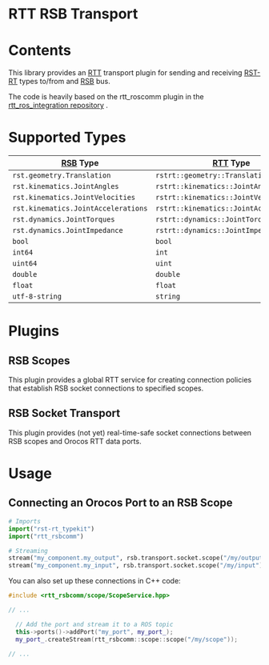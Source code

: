RTT RSB Transport
=================

# Contents

This library provides an [RTT](http://www.orocos.org/rtt) transport
plugin for sending and receiving
[RST-RT](https://github.com/corlab/rst-rt) types to/from and
[RSB](https://code.cor-lab.org/projects/rsb) bus.

The code is heavily based on the rtt\_roscomm plugin in the
[rtt\_ros\_integration repository](https://github.com/orocos/rtt_ros_integration)
.

# Supported Types

| [RSB](https://code.cor-lab.org/projects/rsb) Type | [RTT](http://www.orocos.org/rtt) Type    |
|---------------------------------------------------|------------------------------------------|
| `rst.geometry.Translation`                        | `rstrt::geometry::Translation`           |
| `rst.kinematics.JointAngles`                      | `rstrt::kinematics::JointAngles`         |
| `rst.kinematics.JointVelocities`                  | `rstrt::kinematics::JointVelocities`     |
| `rst.kinematics.JointAccelerations`               | `rstrt::kinematics::JointAccelerations`  |
| `rst.dynamics.JointTorques`                       | `rstrt::dynamics::JointTorques`          |
| `rst.dynamics.JointImpedance`                     | `rstrt::dynamics::JointImpedance`        |
| `bool`                                            | `bool`                                   |
| `int64`                                           | `int`                                    |
| `uint64`                                          | `uint`                                   |
| `double`                                          | `double`                                 |
| `float`                                           | `float`                                  |
| `utf-8-string`                                    | `string`                                 |

# Plugins

## RSB Scopes

This plugin provides a global RTT service for creating connection
policies that establish RSB socket connections to specified scopes.

## RSB Socket Transport

This plugin provides (not yet) real-time-safe socket connections
between RSB scopes and Orocos RTT data ports.

# Usage

## Connecting an Orocos Port to an RSB Scope

```python
# Imports
import("rst-rt_typekit")
import("rtt_rsbcomm")

# Streaming
stream("my_component.my_output", rsb.transport.socket.scope("/my/output"))
stream("my_component.my_input", rsb.transport.socket.scope("/my/input"))
```

You can also set up these connections in C++ code:
```cpp
#include <rtt_rsbcomm/scope/ScopeService.hpp>

// ...

  // Add the port and stream it to a ROS topic
  this->ports()->addPort("my_port", my_port_);
  my_port_.createStream(rtt_rsbcomm::scope::scope("/my/scope"));

// ...
```
